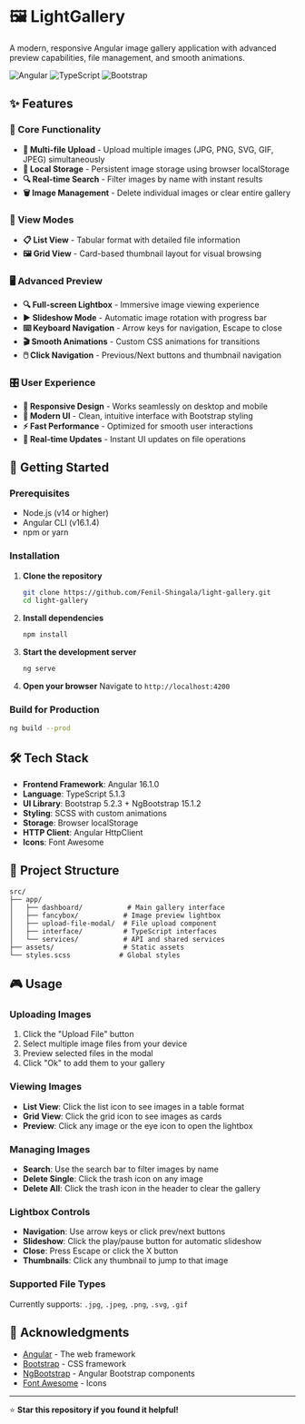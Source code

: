 # 🖼️ LightGallery

A modern, responsive Angular image gallery application with advanced preview capabilities, file management, and smooth animations.

![Angular](https://img.shields.io/badge/Angular-16.1.0-red?style=flat-square&logo=angular)
![TypeScript](https://img.shields.io/badge/TypeScript-5.1.3-blue?style=flat-square&logo=typescript)
![Bootstrap](https://img.shields.io/badge/Bootstrap-5.2.3-purple?style=flat-square&logo=bootstrap)

## ✨ Features

### 🎯 Core Functionality
- **📁 Multi-file Upload** - Upload multiple images (JPG, PNG, SVG, GIF, JPEG) simultaneously
- **💾 Local Storage** - Persistent image storage using browser localStorage
- **🔍 Real-time Search** - Filter images by name with instant results
- **🗑️ Image Management** - Delete individual images or clear entire gallery

### 🎨 View Modes
- **📋 List View** - Tabular format with detailed file information
- **🖼️ Grid View** - Card-based thumbnail layout for visual browsing

### 🖥️ Advanced Preview
- **🔍 Full-screen Lightbox** - Immersive image viewing experience
- **▶️ Slideshow Mode** - Automatic image rotation with progress bar
- **⌨️ Keyboard Navigation** - Arrow keys for navigation, Escape to close
- **🎬 Smooth Animations** - Custom CSS animations for transitions
- **🖱️ Click Navigation** - Previous/Next buttons and thumbnail navigation

### 🎛️ User Experience
- **📱 Responsive Design** - Works seamlessly on desktop and mobile
- **🎨 Modern UI** - Clean, intuitive interface with Bootstrap styling
- **⚡ Fast Performance** - Optimized for smooth user interactions
- **🔄 Real-time Updates** - Instant UI updates on file operations

## 🚀 Getting Started

### Prerequisites
- Node.js (v14 or higher)
- Angular CLI (v16.1.4)
- npm or yarn

### Installation

1. **Clone the repository**
   ```bash
   git clone https://github.com/Fenil-Shingala/light-gallery.git
   cd light-gallery
   ```

2. **Install dependencies**
   ```bash
   npm install
   ```

3. **Start the development server**
   ```bash
   ng serve
   ```

4. **Open your browser**
   Navigate to `http://localhost:4200`

### Build for Production
```bash
ng build --prod
```

## 🛠️ Tech Stack

- **Frontend Framework**: Angular 16.1.0
- **Language**: TypeScript 5.1.3
- **UI Library**: Bootstrap 5.2.3 + NgBootstrap 15.1.2
- **Styling**: SCSS with custom animations
- **Storage**: Browser localStorage
- **HTTP Client**: Angular HttpClient
- **Icons**: Font Awesome

## 📁 Project Structure

```
src/
├── app/
│   ├── dashboard/           # Main gallery interface
│   ├── fancybox/           # Image preview lightbox
│   ├── upload-file-modal/  # File upload component
│   ├── interface/          # TypeScript interfaces
│   └── services/           # API and shared services
├── assets/                 # Static assets
└── styles.scss            # Global styles
```

## 🎮 Usage

### Uploading Images
1. Click the "Upload File" button
2. Select multiple image files from your device
3. Preview selected files in the modal
4. Click "Ok" to add them to your gallery

### Viewing Images
- **List View**: Click the list icon to see images in a table format
- **Grid View**: Click the grid icon to see images as cards
- **Preview**: Click any image or the eye icon to open the lightbox

### Managing Images
- **Search**: Use the search bar to filter images by name
- **Delete Single**: Click the trash icon on any image
- **Delete All**: Click the trash icon in the header to clear the gallery

### Lightbox Controls
- **Navigation**: Use arrow keys or click prev/next buttons
- **Slideshow**: Click the play/pause button for automatic slideshow
- **Close**: Press Escape or click the X button
- **Thumbnails**: Click any thumbnail to jump to that image

### Supported File Types
Currently supports: `.jpg`, `.jpeg`, `.png`, `.svg`, `.gif`

## 🙏 Acknowledgments

- [Angular](https://angular.io/) - The web framework
- [Bootstrap](https://getbootstrap.com/) - CSS framework
- [NgBootstrap](https://ng-bootstrap.github.io/) - Angular Bootstrap components
- [Font Awesome](https://fontawesome.com/) - Icons

---

⭐ **Star this repository if you found it helpful!**
